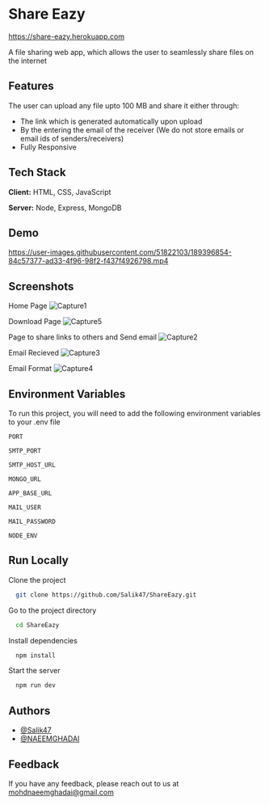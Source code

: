 # Share Eazy

https://share-eazy.herokuapp.com

A file sharing web app, which allows the user to seamlessly share files on the internet

## Features

The user can upload any file upto 100 MB and share it either through: 
- The link which is generated automatically upon upload 
- By the entering the email of the receiver (We do not store emails or email ids of senders/receivers)
- Fully Responsive

## Tech Stack

**Client:** HTML, CSS, JavaScript

**Server:** Node, Express, MongoDB

## Demo

https://user-images.githubusercontent.com/51822103/189396854-84c57377-ad33-4f96-98f2-f437f4926798.mp4

## Screenshots

  Home Page
![Capture1](https://user-images.githubusercontent.com/51822103/189397107-77d9d16d-78b3-4061-b056-b4c8b023b30f.PNG)

  Download Page
![Capture5](https://user-images.githubusercontent.com/51822103/189397260-5d5b46ca-727f-4bab-878d-667687524c41.PNG)

  Page to share links to others and Send email
 ![Capture2](https://user-images.githubusercontent.com/51822103/189397549-93de8781-d34a-4bc0-8dbe-8e265ba69d15.PNG)

  Email Recieved 
 ![Capture3](https://user-images.githubusercontent.com/51822103/189397680-559d03d3-f9ba-4233-8af3-e958087a63db.PNG)

  Email Format
  ![Capture4](https://user-images.githubusercontent.com/51822103/189397781-15fd0f94-0735-4b62-bd1a-cb168b47d866.PNG)
  
## Environment Variables

To run this project, you will need to add the following environment variables to your .env file

`PORT`

`SMTP_PORT`

`SMTP_HOST_URL`

`MONGO_URL`

`APP_BASE_URL`

`MAIL_USER`

`MAIL_PASSWORD`

`NODE_ENV`

## Run Locally

Clone the project

```bash
  git clone https://github.com/Salik47/ShareEazy.git
```

Go to the project directory

```bash
  cd ShareEazy
```

Install dependencies

```bash
  npm install
```

Start the server

```bash
  npm run dev
```

## Authors

- [@Salik47](https://github.com/Salik47)
- [@NAEEMGHADAI](https://github.com/NAEEMGHADAI)

## Feedback

If you have any feedback, please reach out to us at mohdnaeemghadai@gmail.com


